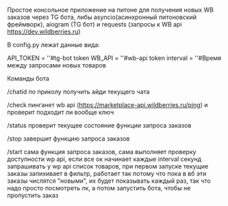 Простое консольное приложение на питоне для получения новых WB заказов через TG бота, либы asyncio(асинхронный питоновский фреймворк), aiogram (TG бот) и requests (запросы к WB api https://dev.wildberries.ru)

В config.py лежат данные вида:

API_TOKEN = ''#tg-bot token
WB_API = ''#wb-api token
interval = ''#Время между запросами новых товаров

Команды бота

/chatid по приколу получить айди текущего чата

/check пинганет wb api (https://marketplace-api.wildberries.ru/ping) и проверит подходит ли вообще ключ 

/status проверит текущее состояние функции запроса заказов

/stop завершит функцию запроса заказов

/start сама функция запроса заказов, сама выполняет проверку доступности wp api, если все ок начинает каждые interval секунд запрашивать у wp api список товаров, при первом запуске текущие заказы запихивает в фильтр, работает так потому что пока в вб эти заказы числятся "новыми", их будет показывать каждый раз, так что надо просто посмотреть лк, а потом запустить бота, чтобы не пропустить заказ
